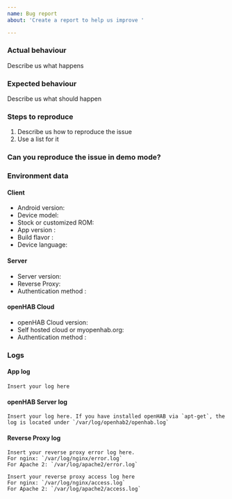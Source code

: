 ```yaml
---
name: Bug report
about: 'Create a report to help us improve '

---
```


<!-- Please search the issue, if there is one with your issue -->

### Actual behaviour
Describe us what happens


### Expected behaviour
Describe us what should happen

 
### Steps to reproduce
1. Describe us how to reproduce the issue
2. Use a list for it


### Can you reproduce the issue in demo mode?
<!-- You dont need to fill all server related information, when you can reproduce the bug in demo mode -->
<!-- Only on a specific subpage? -->


### Environment data
#### Client
* Android version: 
* Device model: 
* Stock or customized ROM: 
* App version <!-- Can be found under "About" -->: 
* Build flavor <!-- Play Store and GitHub = "Full", F-Droid = "Foss". If self-built and you haven't changed the flavor, it's Foss -->: 
* Device language: 

#### Server
* Server version: 
* Reverse Proxy: 
* Authentication method <!--(None, user and password, SSL Client certificate)-->: 

#### openHAB Cloud
* openHAB Cloud version: 
* Self hosted cloud or myopenhab.org: 
* Authentication method <!--(None, user and password, SSL Client certificate)-->: 

### Logs
#### App log
```
Insert your log here
```

#### openHAB Server log
```
Insert your log here. If you have installed openHAB via `apt-get`, the log is located under `/var/log/openhab2/openhab.log`
```

#### Reverse Proxy log
```
Insert your reverse proxy error log here.
For nginx: `/var/log/nginx/error.log`
For Apache 2: `/var/log/apache2/error.log`
```
```
Insert your reverse proxy access log here
For nginx: `/var/log/nginx/access.log`
For Apache 2: `/var/log/apache2/access.log`
```
